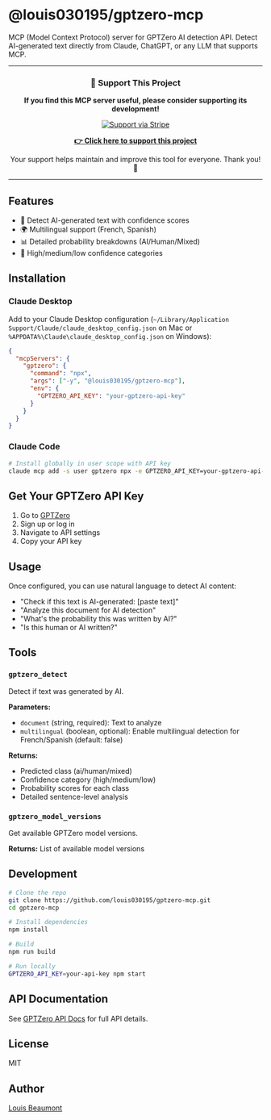 # @louis030195/gptzero-mcp

MCP (Model Context Protocol) server for GPTZero AI detection API. Detect AI-generated text directly from Claude, ChatGPT, or any LLM that supports MCP.

---

<div align="center">

### 💖 Support This Project

**If you find this MCP server useful, please consider supporting its development!**

[![Support via Stripe](https://img.shields.io/badge/Support-Stripe-635bff?style=for-the-badge&logo=stripe&logoColor=white)](https://buy.stripe.com/5kQ14n1j3a347Q59a8gA803)

[**👉 Click here to support this project**](https://buy.stripe.com/5kQ14n1j3a347Q59a8gA803)

Your support helps maintain and improve this tool for everyone. Thank you! 🙏

</div>

---

## Features

- 🤖 Detect AI-generated text with confidence scores
- 🌍 Multilingual support (French, Spanish)
- 📊 Detailed probability breakdowns (AI/Human/Mixed)
- 🎯 High/medium/low confidence categories

## Installation

### Claude Desktop

Add to your Claude Desktop configuration (`~/Library/Application Support/Claude/claude_desktop_config.json` on Mac or `%APPDATA%\Claude\claude_desktop_config.json` on Windows):

```json
{
  "mcpServers": {
    "gptzero": {
      "command": "npx",
      "args": ["-y", "@louis030195/gptzero-mcp"],
      "env": {
        "GPTZERO_API_KEY": "your-gptzero-api-key"
      }
    }
  }
}
```

### Claude Code

```bash
# Install globally in user scope with API key
claude mcp add -s user gptzero npx -e GPTZERO_API_KEY=your-gptzero-api-key -- -y @louis030195/gptzero-mcp
```

## Get Your GPTZero API Key

1. Go to [GPTZero](https://gptzero.me)
2. Sign up or log in
3. Navigate to API settings
4. Copy your API key

## Usage

Once configured, you can use natural language to detect AI content:

- "Check if this text is AI-generated: [paste text]"
- "Analyze this document for AI detection"
- "What's the probability this was written by AI?"
- "Is this human or AI written?"

## Tools

### `gptzero_detect`

Detect if text was generated by AI.

**Parameters:**
- `document` (string, required): Text to analyze
- `multilingual` (boolean, optional): Enable multilingual detection for French/Spanish (default: false)

**Returns:**
- Predicted class (ai/human/mixed)
- Confidence category (high/medium/low)
- Probability scores for each class
- Detailed sentence-level analysis

### `gptzero_model_versions`

Get available GPTZero model versions.

**Returns:** List of available model versions

## Development

```bash
# Clone the repo
git clone https://github.com/louis030195/gptzero-mcp.git
cd gptzero-mcp

# Install dependencies
npm install

# Build
npm run build

# Run locally
GPTZERO_API_KEY=your-api-key npm start
```

## API Documentation

See [GPTZero API Docs](https://gptzero.stoplight.io/) for full API details.

## License

MIT

## Author

[Louis Beaumont](https://twitter.com/louis030195)
